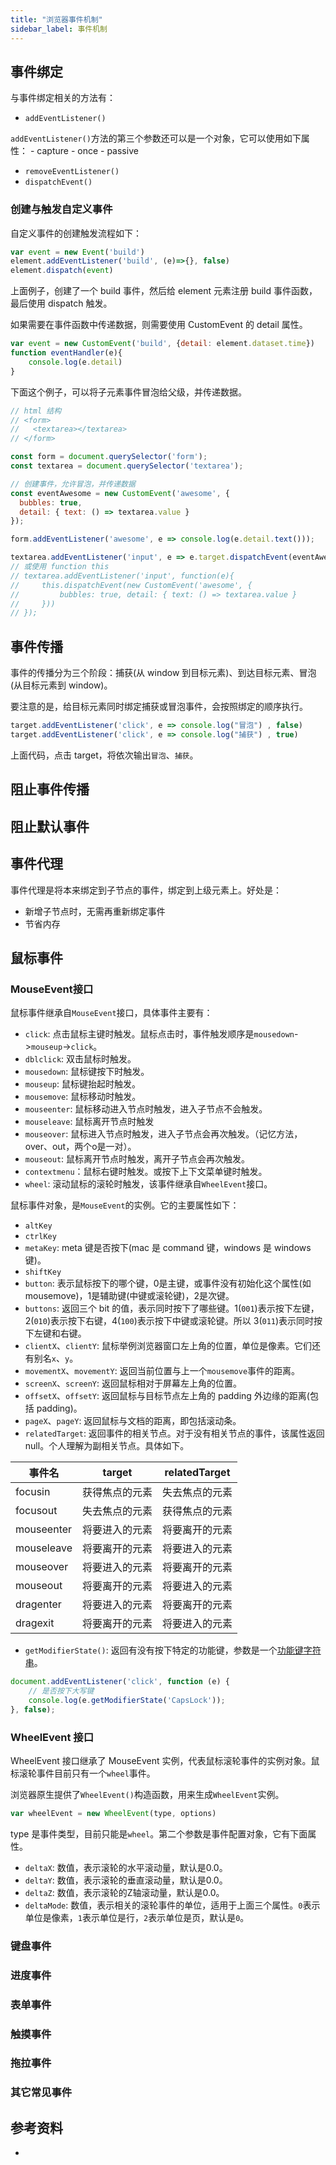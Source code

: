 ```yaml
---
title: "浏览器事件机制"
sidebar_label: 事件机制
---
```


## 事件绑定

与事件绑定相关的方法有：

- `addEventListener()`

`addEventListener()`方法的第三个参数还可以是一个对象，它可以使用如下属性：
    - capture
    - once
    - passive

- `removeEventListener()`
- `dispatchEvent()`

### 创建与触发自定义事件

自定义事件的创建触发流程如下：

```js
var event = new Event('build')
element.addEventListener('build', (e)=>{}, false)
element.dispatch(event)
```

上面例子，创建了一个 build 事件，然后给 element 元素注册 build 事件函数，最后使用 dispatch 触发。

如果需要在事件函数中传递数据，则需要使用 CustomEvent 的 detail 属性。

```js
var event = new CustomEvent('build', {detail: element.dataset.time})
function eventHandler(e){
    console.log(e.detail)
}
```

下面这个例子，可以将子元素事件冒泡给父级，并传递数据。

```js
// html 结构
// <form>
//   <textarea></textarea>
// </form>

const form = document.querySelector('form');
const textarea = document.querySelector('textarea');

// 创建事件，允许冒泡，并传递数据
const eventAwesome = new CustomEvent('awesome', {
  bubbles: true,
  detail: { text: () => textarea.value }
});

form.addEventListener('awesome', e => console.log(e.detail.text()));

textarea.addEventListener('input', e => e.target.dispatchEvent(eventAwesome));
// 或使用 function this
// textarea.addEventListener('input', function(e){
//     this.dispatchEvent(new CustomEvent('awesome', { 
//         bubbles: true, detail: { text: () => textarea.value } 
//     }))
// });
```




## 事件传播

事件的传播分为三个阶段：捕获(从 window 到目标元素)、到达目标元素、冒泡(从目标元素到 window)。

要注意的是，给目标元素同时绑定捕获或冒泡事件，会按照绑定的顺序执行。

```js
target.addEventListener('click', e => console.log("冒泡") , false)
target.addEventListener('click', e => console.log("捕获") , true)
```

上面代码，点击 target，将依次输出`冒泡`、`捕获`。

## 阻止事件传播

## 阻止默认事件

## 事件代理

事件代理是将本来绑定到子节点的事件，绑定到上级元素上。好处是：

- 新增子节点时，无需再重新绑定事件
- 节省内存


## 鼠标事件

### MouseEvent接口

鼠标事件继承自`MouseEvent`接口，具体事件主要有：

- `click`: 点击鼠标主键时触发。鼠标点击时，事件触发顺序是`mousedown`->`mouseup`->`click`。
- `dblclick`: 双击鼠标时触发。
- `mousedown`: 鼠标键按下时触发。
- `mouseup`: 鼠标键抬起时触发。
- `mousemove`: 鼠标移动时触发。
- `mouseenter`: 鼠标移动进入节点时触发，进入子节点不会触发。
- `mouseleave`: 鼠标离开节点时触发
- `mouseover`: 鼠标进入节点时触发，进入子节点会再次触发。（记忆方法，over、out，两个o是一对）。
- `mouseout`: 鼠标离开节点时触发，离开子节点会再次触发。
- `contextmenu`：鼠标右键时触发。或按下上下文菜单键时触发。
- `wheel`: 滚动鼠标的滚轮时触发，该事件继承自`WheelEvent`接口。

鼠标事件对象，是`MouseEvent`的实例。它的主要属性如下：

- `altKey`
- `ctrlKey`
- `metaKey`: meta 键是否按下(mac 是 command 键，windows 是 windows 键)。
- `shiftKey`
- `button`: 表示鼠标按下的哪个键，0是主键，或事件没有初始化这个属性(如 mousemove)，1是辅助键(中键或滚轮键)，2是次键。
- `buttons`: 返回三个 bit 的值，表示同时按下了哪些键。1(`001`)表示按下左键，2(`010`)表示按下右键，4(`100`)表示按下中键或滚轮键。所以 3(`011`)表示同时按下左键和右键。
- `clientX`、`clientY`: 鼠标举例浏览器窗口左上角的位置，单位是像素。它们还有别名`x`、`y`。
- `movementX`、`movementY`: 返回当前位置与上一个`mousemove`事件的距离。
- `screenX`、`screenY`: 返回鼠标相对于屏幕左上角的位置。
- `offsetX`、`offsetY`: 返回鼠标与目标节点左上角的 padding 外边缘的距离(包括 padding)。
- `pageX`、`pageY`: 返回鼠标与文档的距离，即包括滚动条。
- `relatedTarget`: 返回事件的相关节点。对于没有相关节点的事件，该属性返回 null。个人理解为副相关节点。具体如下。

|事件名|target|relatedTarget|
|---|---|---|
focusin|获得焦点的元素|失去焦点的元素
focusout|失去焦点的元素|获得焦点的元素
mouseenter|将要进入的元素|将要离开的元素
mouseleave|将要离开的元素|将要进入的元素
mouseover|将要进入的元素|将要离开的元素
mouseout|将要离开的元素|将要进入的元素
dragenter|将要进入的元素|将要离开的元素
dragexit|将要离开的元素|将要进入的元素

- `getModifierState()`: 返回有没有按下特定的功能键，参数是一个[功能键字符串](https://developer.mozilla.org/en-US/docs/Web/API/KeyboardEvent/getModifierState#Modifier_keys_on_Gecko)。

```js
document.addEventListener('click', function (e) {
    // 是否按下大写键
    console.log(e.getModifierState('CapsLock'));
}, false);
```

### WheelEvent 接口

WheelEvent 接口继承了 MouseEvent 实例，代表鼠标滚轮事件的实例对象。鼠标滚轮事件目前只有一个`wheel`事件。

浏览器原生提供了`WheelEvent()`构造函数，用来生成`WheelEvent`实例。

```js
var wheelEvent = new WheelEvent(type, options)
```

type 是事件类型，目前只能是`wheel`。第二个参数是事件配置对象，它有下面属性。

- `deltaX`: 数值，表示滚轮的水平滚动量，默认是0.0。
- `deltaY`: 数值，表示滚轮的垂直滚动量，默认是0.0。
- `deltaZ`: 数值，表示滚轮的Z轴滚动量，默认是0.0。
- `deltaMode`: 数值，表示相关的滚轮事件的单位，适用于上面三个属性。`0`表示单位是像素，`1`表示单位是行，`2`表示单位是页，默认是`0`。

### 键盘事件

### 进度事件

### 表单事件

### 触摸事件

### 拖拉事件

### 其它常见事件

###

## 参考资料

- [](https://developer.mozilla.org/en-US/docs/Web/Guide/Events)